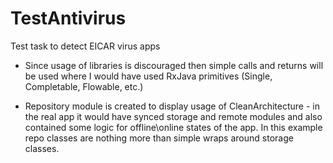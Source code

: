 # TestAntivirus
Test task to detect EICAR virus apps

* Since usage of libraries is discouraged then simple calls and returns will be used where I would have used RxJava primitives (Single, Completable, Flowable, etc.)

* Repository module is created to display usage of CleanArchitecture - in the real app it would have synced storage and remote modules and also contained some logic for offline\online states of the app. In this example repo classes are nothing more than simple wraps around storage classes.
